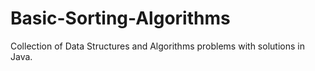 # Basic-Sorting-Algorithms
Collection of Data Structures and Algorithms problems with solutions in Java.
